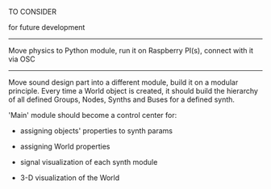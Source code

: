 TO CONSIDER

for future development


----------

Move physics to Python module, run it on Raspberry PI(s), connect with it via OSC

----------

Move sound design part into a different module, build it on a modular
principle. Every time a World object is created, it should build the hierarchy
of all defined Groups, Nodes, Synths and Buses for a defined synth.

'Main' module should become a control center for:

* assigning objects' properties to synth params

* assigning World properties 

* signal visualization of each synth module

* 3-D visualization of the World
